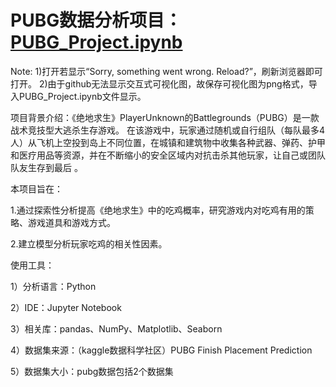 # PUBG数据分析项目：[PUBG_Project.ipynb](PUBG_Project.ipynb)
Note:
1)打开若显示“Sorry, something went wrong. Reload?”，刷新浏览器即可打开。
2)由于github无法显示交互式可视化图，故保存可视化图为png格式，导入PUBG_Project.ipynb文件显示。

项目背景介绍：《绝地求生》PlayerUnknown的Battlegrounds（PUBG）是一款战术竞技型大逃杀生存游戏。 在该游戏中，玩家通过随机或自行组队（每队最多4人）从飞机上空投到岛上不同位置，在城镇和建筑物中收集各种武器、弹药、护甲和医疗用品等资源，并在不断缩小的安全区域内对抗击杀其他玩家，让自己或团队队友生存到最后 。

本项目旨在：

1.通过探索性分析提高《绝地求生》中的吃鸡概率，研究游戏内对吃鸡有用的策略、游戏道具和游戏方式。

2.建立模型分析玩家吃鸡的相关性因素。

使用工具：

1）分析语言：Python

2）IDE：Jupyter Notebook

3）相关库：pandas、NumPy、Matplotlib、Seaborn

4）数据集来源：（kaggle数据科学社区）PUBG Finish Placement Prediction

5）数据集大小：pubg数据包括2个数据集
